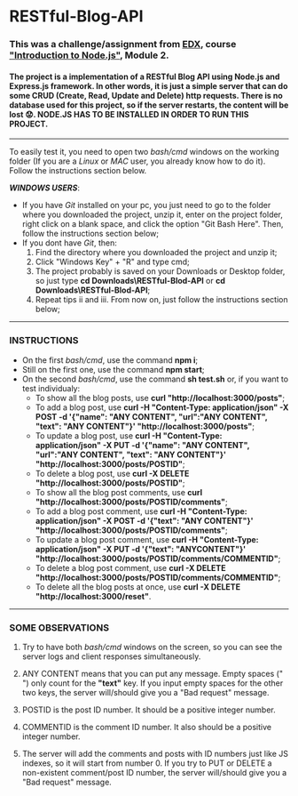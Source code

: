 # RESTful-Blog-API

### This was a challenge/assignment from [EDX](https://edx.org), course ["Introduction to Node.js"](https://www.edx.org/course/introduction-to-nodejs), Module 2. 

#### The project is a implementation of a RESTful Blog API using Node.js and Express.js framework. In other words, it is just a simple server that can do some CRUD (Create, Read, Update and Delete) http requests. There is no database used for this project, so if the server restarts, the content will be lost :worried:. NODE.JS HAS TO BE INSTALLED IN ORDER TO RUN THIS PROJECT.

- - - - 

To easily test it, you need to open two *bash/cmd* windows on the working folder (If you are a *Linux* or *MAC* user, you already know how to do it). Follow the instructions section below.

___WINDOWS USERS___:
  * If you have *Git* installed on your pc, you just need to go to the folder where you downloaded the project, unzip it, enter on the project folder, right click on a blank space, and click the option "Git Bash Here". Then, follow the instructions section below;
  * If you dont have *Git*, then:
    1. Find the directory where you downloaded the project and unzip it;
    2. Click "Windows Key" + "R" and type cmd;
    3. The project probably is saved on your Downloads or Desktop folder, so just type **cd Downloads\RESTful-Blod-API** or **cd Downloads\RESTful-Blod-API**;
    4. Repeat tips ii and iii. From now on, just follow the instructions section below;
    
- - - -

### INSTRUCTIONS

  * On the first *bash/cmd*, use the command **npm i**;
  * Still on the first one, use the command **npm start**;
  * On the second *bash/cmd*, use the command **sh test.sh** or, if you want to test individualy:
    * To show all the blog posts, use **curl "http&#58;//localhost:3000/posts"**;
    * To add a blog post, use **curl -H "Content-Type: application/json" -X POST -d '{"name": "ANY CONTENT", "url":"ANY CONTENT", "text": "ANY CONTENT"}' "http&#58;//localhost:3000/posts"**;
    * To update a blog post, use **curl -H "Content-Type: application/json" -X PUT -d '{"name": "ANY CONTENT", "url":"ANY CONTENT", "text": "ANY CONTENT"}' "http&#58;//localhost:3000/posts/POSTID"**;
    * To delete a blog post, use **curl -X DELETE "http&#58;//localhost:3000/posts/POSTID"**;
    * To show all the blog post comments, use **curl "http&#58;//localhost:3000/posts/POSTID/comments"**;
    * To add a blog post comment, use **curl -H "Content-Type: application/json" -X POST -d '{"text": "ANY CONTENT"}'  "http&#58;//localhost:3000/posts/POSTID/comments"**; 
    * To update a blog post comment, use **curl -H "Content-Type: application/json" -X PUT -d '{"text": "ANYCONTENT"}'  "http&#58;//localhost:3000/posts/POSTID/comments/COMMENTID"**;
    * To delete a blog post comment, use **curl -X DELETE "http&#58;//localhost:3000/posts/POSTID/comments/COMMENTID"**;
    * To delete all the blog posts at once, use **curl -X DELETE "http&#58;//localhost:3000/reset"**.
    
- - - -    

### SOME OBSERVATIONS

1. Try to have both *bash/cmd* windows on the screen, so you can see the server logs and client responses simultaneously.

2. ANY CONTENT means that you can put any message. Empty spaces (" ") only count for the **"text"** key. If you input empty spaces for the other two keys, the server will/should give you a "Bad request" message.

3. POSTID is the post ID number. It should be a positive integer number.

4. COMMENTID is the comment ID number. It also should be a positive integer number.

5. The server will add the comments and posts with ID numbers just like JS indexes, so it will start from number 0. If you try to PUT or DELETE a non-existent comment/post ID number, the server will/should give you a "Bad request" message.
